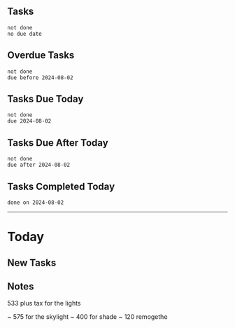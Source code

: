 ## Tasks
```tasks
not done
no due date
```
## Overdue Tasks
``` tasks
not done
due before 2024-08-02
```
## Tasks Due Today
```tasks
not done
due 2024-08-02
```
## Tasks Due After Today
```tasks
not done
due after 2024-08-02
```
## Tasks Completed Today
```tasks
done on 2024-08-02
```
---
# Today

## New Tasks

## Notes



533 plus tax for the lights 

~ 575 for the skylight
~ 400 for shade
~ 120 remogethe